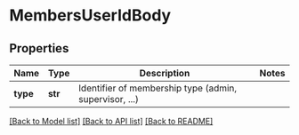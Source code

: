 # MembersUserIdBody

## Properties
Name | Type | Description | Notes
------------ | ------------- | ------------- | -------------
**type** | **str** | Identifier of membership type (admin, supervisor, ...) | 

[[Back to Model list]](../README.md#documentation-for-models) [[Back to API list]](../README.md#documentation-for-api-endpoints) [[Back to README]](../README.md)

